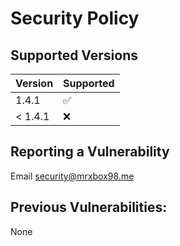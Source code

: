 # Security Policy

## Supported Versions


| Version | Supported          |
| ------- | ------------------ |
| 1.4.1   | :white_check_mark: |
| < 1.4.1   | :x:              |

## Reporting a Vulnerability

Email security@mrxbox98.me

## Previous Vulnerabilities:
None

